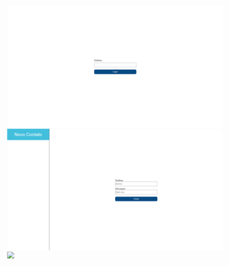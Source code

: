![](./.Github/imgs/Login.png)
![](./.Github/imgs/principal.png)
![](./.Github/imgs/principalComContato.png.png)